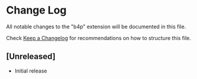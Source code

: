 # Change Log

All notable changes to the "b4p" extension will be documented in this file.

Check [Keep a Changelog](http://keepachangelog.com/) for recommendations on how to structure this file.

## [Unreleased]

- Initial release
